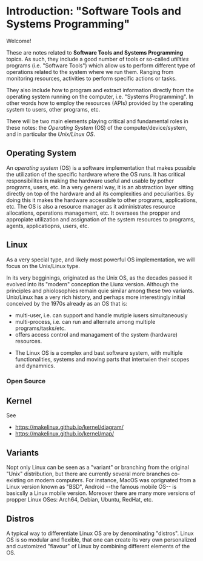 # Introduction: "Software Tools and Systems Programming"

Welcome!

These are notes related to **Software Tools and Systems Programming** topics.
As such, they include a good number of tools or so-called *utilities* programs (i.e. "Software Tools") which allow us to perform different type of operations related to the system where we run them.
Ranging from monitoring resources, activities to perform specific actions or tasks.

They also include how to program and extract information directly from the operating system running on the computer, i.e. "Systems Programming".
In other words how to employ the resources (APIs) provided by the operating system to users, other programs, etc.

There will be two main elements playing critical and fundamental roles in these notes: the *Operating System* (OS) of the computer/device/system, and in particular the *Unix/Linux OS*.


## Operating System
An *operating system* (OS) is a software implementation that makes possible the utilization of the specific hardware where the OS runs.
It has critical responsibilites in making the hardware useful and usable by pother programs, users, etc.
In a very general way, it is an abstraction layer sitting directly on top of the hardware and all its complexities and peculiarities.
By doing this it makes the hardware accessible to other programs, applications, etc.
The OS is also a resource manager as it administrates resource allocations, operations management, etc. 
It oversees the propper and appropiate utilization and assignation of the system resources to programs, agents, applicatiopns, users, etc.

## Linux
As a very special type, and likely most powerful OS implementation, we will focus on the Unix/Linux type.

In its very begginings, originated as the Unix OS, as the decades passed it evolved into its "modern" conception the Liunx version.
Although the principles and phiolosophies remain quie similar among these two variants.
Unix/Linux has a very rich history, and perhaps more interestingly initial conceived by the 1970s already as an OS that is:
  - multi-user, i.e. can support and handle mutiple iusers simultaneously
  - multi-process, i.e. can run and alternate among multiple programs/tasks/etc.
  - offers access control and managament of the system (hardware) resources.

* The Linux OS is a complex and bast software system, with multiple functionalities, systems and moving parts that intertwien their scopes and dynamnics.

### Open Source
 

## Kernel
See
 - https://makelinux.github.io/kernel/diagram/
 - https://makelinux.github.io/kernel/map/


## Variants
Nopt only Linux can be seen as a "variant" or branching from the original "Unix" distribution, but there are currently several more branches co-existing on modern computers.
For instance, MacOS was oprignated from a Linux version known as "BSD", Android --the famous mobile OS-- is basicslly a Linux mobile version.
Moreover there are many more versions of propper Linux OSes: Arch64, Debian, Ubuntu, RedHat, etc.


## Distros
A typical way to differentiate Linux OS are by denominating "distros".
Linux OS is so modular and flexible, that one can create its very own personalized and customized "flavour" of Linux by combining different elements of the OS.
